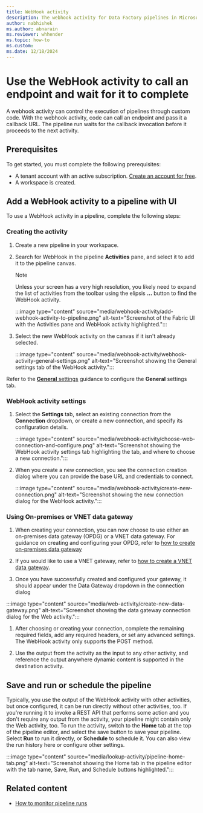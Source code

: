 ```yaml
---
title: WebHook activity
description: The webhook activity for Data Factory pipelines in Microsoft Fabric controls the execution of pipelines through custom code.
author: nabhishek
ms.author: abnarain
ms.reviewer: whhender
ms.topic: how-to
ms.custom:
ms.date: 12/18/2024
---
```


# Use the WebHook activity to call an endpoint and wait for it to complete

A webhook activity can control the execution of pipelines through custom code. With the webhook activity, code can call an endpoint and pass it a callback URL. The pipeline run waits for the callback invocation before it proceeds to the next activity.

## Prerequisites

To get started, you must complete the following prerequisites:

- A tenant account with an active subscription. [Create an account for free](../fundamentals/fabric-trial.md).
- A workspace is created.

## Add a WebHook activity to a pipeline with UI

To use a WebHook activity in a pipeline, complete the following steps:

### Creating the activity

1. Create a new pipeline in your workspace.
1. Search for WebHook in the pipeline **Activities** pane, and select it to add it to the pipeline canvas. 

   > [!NOTE]
   > Unless your screen has a very high resolution, you likely need to expand the list of activities from the toolbar using the elipsis **...** button to find the WebHook activity.

   :::image type="content" source="media/webhook-activity/add-webhook-activity-to-pipeline.png" alt-text="Screenshot of the Fabric UI with the Activities pane and WebHook activity highlighted.":::

1. Select the new WebHook activity on the canvas if it isn't already selected.

   :::image type="content" source="media/webhook-activity/webhook-activity-general-settings.png" alt-text="Screenshot showing the General settings tab of the WebHook activity.":::

Refer to the [**General** settings](activity-overview.md#general-settings) guidance to configure the **General** settings tab.

### WebHook activity settings

1. Select the **Settings** tab, select an existing connection from the **Connection** dropdown, or create a new connection, and specify its configuration details.

   :::image type="content" source="media/webhook-activity/choose-web-connection-and-configure.png" alt-text="Screenshot showing the WebHook activity settings tab highlighting the tab, and where to choose a new connection.":::

1. When you create a new connection, you see the connection creation dialog where you can provide the base URL and credentials to connect.

   :::image type="content" source="media/webhook-activity/create-new-connection.png" alt-text="Screenshot showing the new connection dialog for the WebHook activity.":::

### Using On-premises or VNET data gateway
1. When creating your connection, you can now choose to use either an on-premises data gateway (OPDG) or a VNET data gateway. For guidance on creating and configuring your OPDG, refer to [how to create on-premises data gateway](how-to-access-on-premises-data.md)

1. If you would like to use a VNET gateway, refer to [how to create a VNET data gateway](/data-integration/vnet/create-data-gateways).

1. Once you have successfully created and configured your gateway, it should appear under the Data Gateway dropdown in the connection dialog

  :::image type="content" source="media/web-activity/create-new-data-gateway.png" alt-text="Screenshot showing the data gateway connection dialog for the Web activity.":::   

1. After choosing or creating your connection, complete the remaining required fields, add any required headers, or set any advanced settings. The WebHook activity only supports the POST method.

1. Use the output from the activity as the input to any other activity, and reference the output anywhere dynamic content is supported in the destination activity.

## Save and run or schedule the pipeline

Typically, you use the output of the WebHook activity with other activities, but once configured, it can be run directly without other activities, too. If you're running it to invoke a REST API that performs some action and you don't require any output from the activity, your pipeline might contain only the Web activity, too. To run the activity, switch to the **Home** tab at the top of the pipeline editor, and select the save button to save your pipeline. Select **Run** to run it directly, or **Schedule** to schedule it. You can also view the run history here or configure other settings.

:::image type="content" source="media/lookup-activity/pipeline-home-tab.png" alt-text="Screenshot showing the Home tab in the pipeline editor with the tab name, Save, Run, and Schedule buttons highlighted.":::

## Related content

- [How to monitor pipeline runs](monitor-pipeline-runs.md)
